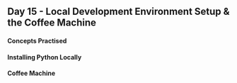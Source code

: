 ## Day 15 - Local Development Environment Setup & the Coffee Machine
####     Concepts Practised
####         Installing Python Locally
####     Coffee Machine
